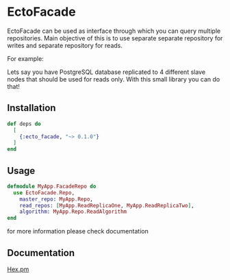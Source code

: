 # EctoFacade

EctoFacade can be used as interface through which you can query multiple repositories.
Main objective of this is to use separate separate repository for writes and separate repository for reads.

For example:

Lets say you have PostgreSQL database replicated to 4 different slave nodes that should be used for reads only.
With this small library you can do that!

## Installation

```elixir
def deps do
  [
    {:ecto_facade, "~> 0.1.0"}
  ]
end
```

## Usage

```elixir
defmodule MyApp.FacadeRepo do
  use EctoFacade.Repo,
    master_repo: MyApp.Repo,
    read_repos: [MyApp.ReadReplicaOne, MyApp.ReadReplicaTwo],
    algorithm: MyApp.Repo.ReadAlgorithm
end
```

for more information please check documentation

## Documentation

[Hex.pm](https://hexdocs.pm/ecto_facade)

